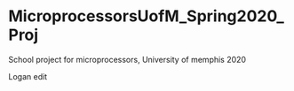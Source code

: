 # MicroprocessorsUofM_Spring2020_Proj
School project for microprocessors, University of memphis 2020


Logan edit

